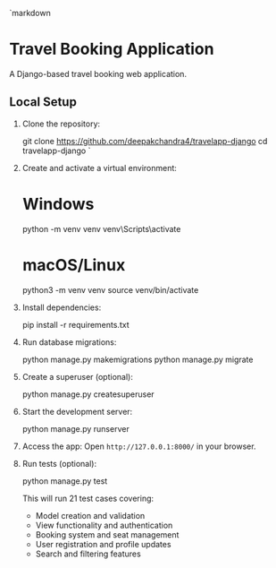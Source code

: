 

`markdown
# Travel Booking Application

A Django-based travel booking web application.

## Local Setup

1. Clone the repository:  
   
   git clone https://github.com/deepakchandra4/travelapp-django
   cd travelapp-django
`

2. Create and activate a virtual environment:

   
   # Windows
   python -m venv venv
   venv\Scripts\activate

   # macOS/Linux
   python3 -m venv venv
   source venv/bin/activate
   

3. Install dependencies:

   
   pip install -r requirements.txt
   

4. Run database migrations:

   
   python manage.py makemigrations
   python manage.py migrate
   

5. Create a superuser (optional):

   
   python manage.py createsuperuser
   

6. Start the development server:

   
   python manage.py runserver
   

7. Access the app: Open `http://127.0.0.1:8000/` in your browser.

8. Run tests (optional):

   
   python manage.py test
   
   This will run 21 test cases covering:
   - Model creation and validation
   - View functionality and authentication
   - Booking system and seat management
   - User registration and profile updates
   - Search and filtering features



